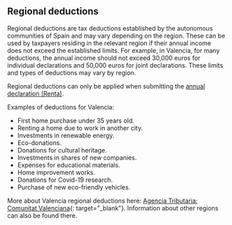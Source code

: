 ## Regional deductions

Regional deductions are tax deductions established by the autonomous communities of Spain and may vary depending on the
region. These can be used by taxpayers residing in the relevant region if their annual income does not exceed the
established limits. For example, in Valencia, for many deductions, the annual income should not exceed 30,000 euros for
individual declarations and 50,000 euros for joint declarations. These limits and types of deductions may vary by
region.

Regional deductions can only be applied when submitting the [annual declaration (Renta)](#annual-declaration-renta).

Examples of deductions for Valencia:

- First home purchase under 35 years old.
- Renting a home due to work in another city.
- Investments in renewable energy.
- Eco-donations.
- Donations for cultural heritage.
- Investments in shares of new companies.
- Expenses for educational materials.
- Home improvement works.
- Donations for Covid-19 research.
- Purchase of new eco-friendly vehicles.

More about Valencia regional deductions
here: [Agencia Tributaria: Comunitat Valenciana](https://sede.agenciatributaria.gob.es/Sede/ayuda/manuales-videos-folletos/manuales-practicos/irpf-2023/c17-deducciones-autonomicas-cuota/comunitat-valenciana.html){:
target="_blank"}. Information about other regions can also be found there. 